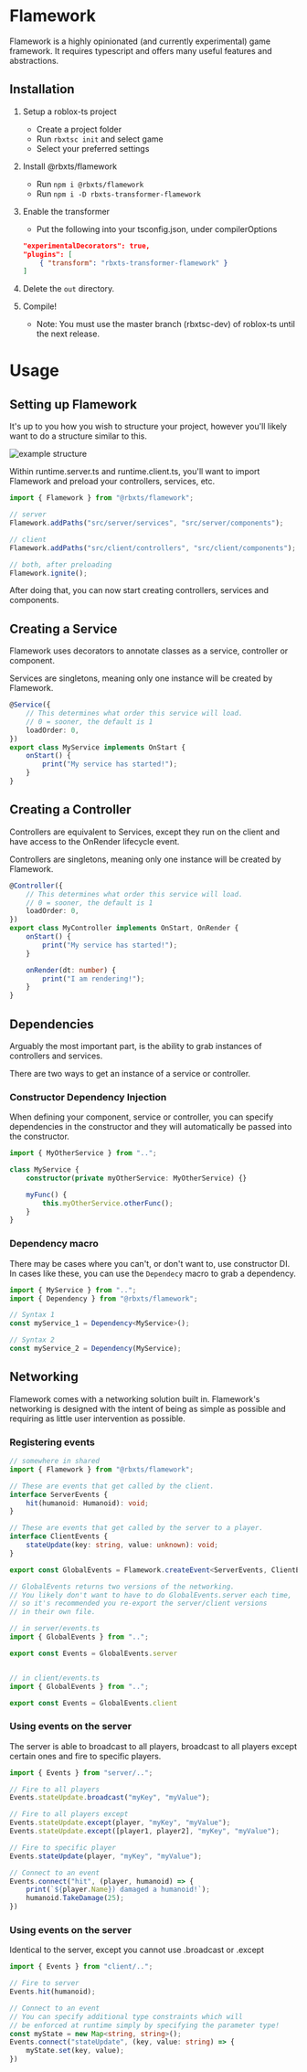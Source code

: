 # Flamework
Flamework is a highly opinionated (and currently experimental) game framework.
It requires typescript and offers many useful features and abstractions.


## Installation

1. Setup a roblox-ts project
	- Create a project folder
	- Run `rbxtsc init` and select game
	- Select your preferred settings

2. Install @rbxts/flamework
	- Run `npm i @rbxts/flamework`
	- Run `npm i -D rbxts-transformer-flamework`

3. Enable the transformer
	- Put the following into your tsconfig.json, under compilerOptions
	```json
	"experimentalDecorators": true,
	"plugins": [
		{ "transform": "rbxts-transformer-flamework" }
	]
	```

4. Delete the `out` directory.

5. Compile!
	- Note: You must use the master branch (rbxtsc-dev) of roblox-ts until the next release.


# Usage

## Setting up Flamework

It's up to you how you wish to structure your project, however you'll likely want to do a structure similar to this.

![example structure](assets/example-structure.png)

Within runtime.server.ts and runtime.client.ts, you'll want to import Flamework and preload your controllers, services, etc.

```ts
import { Flamework } from "@rbxts/flamework";

// server
Flamework.addPaths("src/server/services", "src/server/components");

// client
Flamework.addPaths("src/client/controllers", "src/client/components");

// both, after preloading
Flamework.ignite();
```

After doing that, you can now start creating controllers, services and components.

## Creating a Service

Flamework uses decorators to annotate classes as a service, controller or component.

Services are singletons, meaning only one instance will be created by Flamework.

```ts
@Service({
	// This determines what order this service will load.
	// 0 = sooner, the default is 1
	loadOrder: 0,
})
export class MyService implements OnStart {
	onStart() {
		print("My service has started!");
	}
}
```

## Creating a Controller

Controllers are equivalent to Services, except they run on the client and have access to the OnRender lifecycle event.

Controllers are singletons, meaning only one instance will be created by Flamework.

```ts
@Controller({
	// This determines what order this service will load.
	// 0 = sooner, the default is 1
	loadOrder: 0,
})
export class MyController implements OnStart, OnRender {
	onStart() {
		print("My service has started!");
	}

	onRender(dt: number) {
		print("I am rendering!");
	}
}

```

## Dependencies

Arguably the most important part, is the ability to grab instances of controllers and services.

There are two ways to get an instance of a service or controller.

### Constructor Dependency Injection

When defining your component, service or controller, you can specify dependencies in the constructor and they will automatically be passed into the constructor.

```ts
import { MyOtherService } from "..";

class MyService {
	constructor(private myOtherService: MyOtherService) {}

	myFunc() {
		this.myOtherService.otherFunc();
	}
}
```

### Dependency macro

There may be cases where you can't, or don't want to, use constructor DI. In cases like these, you can use the `Dependecy` macro to grab a dependency.

```ts
import { MyService } from "..";
import { Dependency } from "@rbxts/flamework";

// Syntax 1
const myService_1 = Dependency<MyService>();

// Syntax 2
const myService_2 = Dependency(MyService);
```

## Networking

Flamework comes with a networking solution built in. Flamework's networking is designed with the intent of being as simple as possible and requiring as little user intervention as possible.

### Registering events

```ts
// somewhere in shared
import { Flamework } from "@rbxts/flamework";

// These are events that get called by the client.
interface ServerEvents {
	hit(humanoid: Humanoid): void;
}

// These are events that get called by the server to a player.
interface ClientEvents {
	stateUpdate(key: string, value: unknown): void;
}

export const GlobalEvents = Flamework.createEvent<ServerEvents, ClientEvents>();

// GlobalEvents returns two versions of the networking.
// You likely don't want to have to do GlobalEvents.server each time,
// so it's recommended you re-export the server/client versions
// in their own file.

// in server/events.ts
import { GlobalEvents } from "..";

export const Events = GlobalEvents.server


// in client/events.ts
import { GlobalEvents } from "..";

export const Events = GlobalEvents.client
```

### Using events on the server
The server is able to broadcast to all players, broadcast to all players except certain ones and fire to specific players.

```ts
import { Events } from "server/..";

// Fire to all players
Events.stateUpdate.broadcast("myKey", "myValue");

// Fire to all players except
Events.stateUpdate.except(player, "myKey", "myValue");
Events.stateUpdate.except([player1, player2], "myKey", "myValue");

// Fire to specific player
Events.stateUpdate(player, "myKey", "myValue");

// Connect to an event
Events.connect("hit", (player, humanoid) => {
	print(`${player.Name}) damaged a humanoid!`);
	humanoid.TakeDamage(25);
})
```

### Using events on the server
Identical to the server, except you cannot use .broadcast or .except

```ts
import { Events } from "client/..";

// Fire to server
Events.hit(humanoid);

// Connect to an event
// You can specify additional type constraints which will
// be enforced at runtime simply by specifying the parameter type!
const myState = new Map<string, string>();
Events.connect("stateUpdate", (key, value: string) => {
	myState.set(key, value);
})
```
